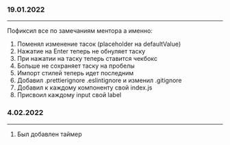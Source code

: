 ### 19.01.2022

---

Пофиксил все по замечаниям ментора а именно:

1. Поменял изменение тасок (placeholder на defaultValue)
2. Нажатие на Enter теперь не обнуляет таску
3. При нажатии на таску теперь ставится чекбокс
4. Больше не сохраняет таску на пробелы
5. Импорт стилей теперь идет последним
6. Добавил .prettierignore .eslintignore и изменил .gitignore
7. Добавил к каждому компоненту свой index.js
8. Присвоил каждому input свой label

### 4.02.2022

---

1. Был добавлен таймер
